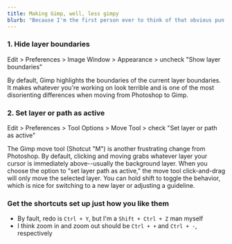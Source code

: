 ```yaml
---
title: Making Gimp, well, less gimpy
blurb: "Because I'm the first person ever to think of that obvious pun."
---
```




### 1. Hide layer boundaries

Edit > Preferences > Image Window > Appearance > uncheck "Show layer boundaries"

By default, Gimp highlights the boundaries of the current layer boundaries. It makes whatever you're working on look terrible and is one of the most disorienting differences when moving from Photoshop to Gimp.

### 2. Set layer or path as active

Edit > Preferences > Tool Options > Move Tool > check "Set layer or path as active"

The Gimp move tool (Shotcut "M") is another frustrating change from Photoshop. By default, clicking and moving grabs whatever layer your cursor is immediately above--usually the background layer. When you choose the option to "set layer path as active," the move tool click-and-drag will only move the selected layer. You can hold shift to toggle the behavior, which is nice for switching to a new layer or adjusting a guideline.

### Get the shortcuts set up just how you like them

- By fault, redo is `Ctrl + Y`, but I'm a `Shift + Ctrl + Z` man myself
- I think zoom in and zoom out should be `Ctrl + +` and `Ctrl + -`, respectively
